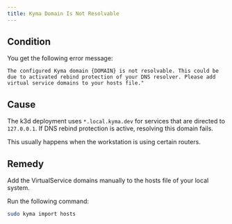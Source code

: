 ```yaml
---
title: Kyma Domain Is Not Resolvable
---
```


## Condition

You get the following error message:

```
The configured Kyma domain {DOMAIN} is not resolvable. This could be due to activated rebind protection of your DNS resolver. Please add virtual service domains to your hosts file."
```

## Cause

The k3d deployment uses `*.local.kyma.dev` for services that are directed to `127.0.0.1`. If DNS rebind protection is active, resolving this domain fails.

This usually happens when the workstation is using certain routers.

## Remedy

Add the VirtualService domains manually to the hosts file of your local system.

Run the following command:

```bash
sudo kyma import hosts 
```
